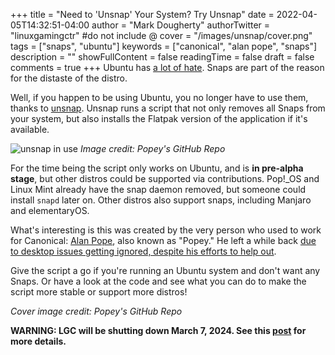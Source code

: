 +++
title = "Need to 'Unsnap' Your System? Try Unsnap"
date = 2022-04-05T14:32:51-04:00
author = "Mark Dougherty"
authorTwitter = "linuxgamingctr" #do not include @
cover = "/images/unsnap/cover.png"
tags = ["snaps", "ubuntu"]
keywords = ["canonical", "alan pope", "snaps"]
description = ""
showFullContent = false
readingTime = false
draft = false
comments = true
+++
Ubuntu has [a lot of hate](https://thelinuxexp.com/Ubuntu-hate/). Snaps are part of the reason for the distaste of the distro.

Well, if you happen to be using Ubuntu, you no longer have to use them, thanks to [unsnap](https://github.com/popey/unsnap). Unsnap runs a script that not only removes all Snaps from your system, but also installs the Flatpak version of the application if it's available.

![unsnap in use](/images/unsnap/screenshot.png)
*Image credit: Popey's GitHub Repo*

For the time being the script only works on Ubuntu, and is **in pre-alpha stage**, but other distros could be supported via contributions. Pop!_OS and Linux Mint already have the snap daemon removed, but someone could install `snapd` later on. Other distros also support snaps, including Manjaro and elementaryOS.

What's interesting is this was created by the very person who used to work for Canonical: [Alan Pope](https://mastodon.social/@popey), also known as "Popey." He left a while back [due to desktop issues getting ignored, despite his efforts to help out](https://www.reddit.com/r/linux/comments/orz1lr/alan_pope_left_canonical_because_of_snaps/).

Give the script a go if you're running an Ubuntu system and don't want any Snaps. Or have a look at the code and see what you can do to make the script more stable or support more distros!

*Cover image credit: Popey's GitHub Repo*

**WARNING: LGC will be shutting down March 7, 2024. See this [post](https://linuxgamingcentral.com/posts/the-end-of-lgc/) for more details.**
